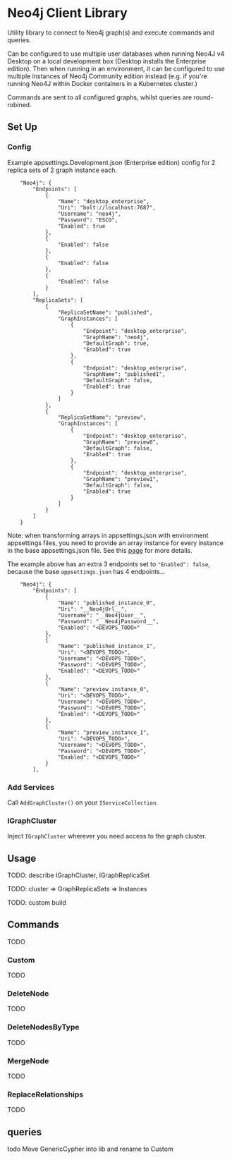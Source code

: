 ﻿# Neo4j Client Library

Utility library to connect to Neo4j graph(s) and execute commands and queries.

Can be configured to use multiple user databases when running Neo4J v4 Desktop on a local development box (Desktop installs the Enterprise edition). Then when running in an environment, it can be configured to use multiple instances of Neo4j Community edition instead (e.g. if you're running Neo4J within Docker containers in a Kubernetes cluster.)

Commands are sent to all configured graphs, whilst queries are round-robined.

## Set Up

### Config

Example appsettings.Development.json (Enterprise edition) config for 2 replica sets of 2 graph instance each.

```
    "Neo4j": {
        "Endpoints": [
            {
                "Name": "desktop_enterprise",
                "Uri": "bolt://localhost:7687",
                "Username": "neo4j",
                "Password": "ESCO",
                "Enabled": true
            },
            {
                "Enabled": false
            },
            {
                "Enabled": false
            },
            {
                "Enabled": false
            }
        ],
        "ReplicaSets": [
            {
                "ReplicaSetName": "published",
                "GraphInstances": [
                    {
                        "Endpoint": "desktop_enterprise",
                        "GraphName": "neo4j",
                        "DefaultGraph": true,
                        "Enabled": true
                    },
                    {
                        "Endpoint": "desktop_enterprise",
                        "GraphName": "published1",
                        "DefaultGraph": false,
                        "Enabled": true
                    }
                ]
            },
            {
                "ReplicaSetName": "preview",
                "GraphInstances": [
                    {
                        "Endpoint": "desktop_enterprise",
                        "GraphName": "preview0",
                        "DefaultGraph": false,
                        "Enabled": true
                    },
                    {
                        "Endpoint": "desktop_enterprise",
                        "GraphName": "preview1",
                        "DefaultGraph": false,
                        "Enabled": true
                    }
                ]
            }
        ]
    }
```

Note: when transforming arrays in appsettings.json with environment appsettings files, you need to provide an array instance for every instance in the base appsettings.json file. See this [page](https://rimdev.io/avoiding-aspnet-core-configuration-pitfalls-with-array-values/) for more details.

The example above has an extra 3 endpoints set to `"Enabled": false`, because the base `appsettings.json` has 4 endpoints...

```
    "Neo4j": {
        "Endpoints": [
            {
                "Name": "published_instance_0",
                "Uri": "__Neo4jUrl__",
                "Username": "__Neo4jUser__",
                "Password": "__Neo4jPassword__",
                "Enabled": "<DEVOPS_TODO>"
            },
            {
                "Name": "published_instance_1",
                "Uri": "<DEVOPS_TODO>",
                "Username": "<DEVOPS_TODO>",
                "Password": "<DEVOPS_TODO>",
                "Enabled": "<DEVOPS_TODO>"
            },
            {
                "Name": "preview_instance_0",
                "Uri": "<DEVOPS_TODO>",
                "Username": "<DEVOPS_TODO>",
                "Password": "<DEVOPS_TODO>",
                "Enabled": "<DEVOPS_TODO>"
            },
            {
                "Name": "preview_instance_1",
                "Uri": "<DEVOPS_TODO>",
                "Username": "<DEVOPS_TODO>",
                "Password": "<DEVOPS_TODO>",
                "Enabled": "<DEVOPS_TODO>"
            }
        ],
```

### Add Services

Call `AddGraphCluster()` on your `IServiceCollection`.

### IGraphCluster

Inject `IGraphCluster` wherever you need access to the graph cluster.

## Usage

TODO: describe IGraphCluster, IGraphReplicaSet

TODO: cluster => GraphReplicaSets => Instances

TODO: custom build

## Commands

TODO

### Custom

TODO

### DeleteNode

TODO

### DeleteNodesByType

TODO

### MergeNode

TODO

### ReplaceRelationships

TODO

## queries

todo Move GenericCypher into lib and rename to Custom
